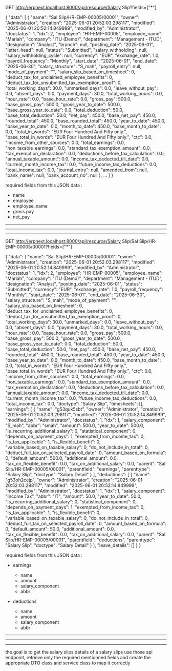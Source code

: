 
GET http://erpnext.localhost:8000/api/resource/Salary Slip?fields=["*"]

{
    "data": [
        {
            "name": "Sal Slip/HR-EMP-00005/00001",
            "owner": "Administrator",
            "creation": "2025-06-01 20:52:03.298117",
            "modified": "2025-06-01 20:52:14.849999",
            "modified_by": "Administrator",
            "docstatus": 1,
            "idx": 2,
            "employee": "HR-EMP-00005",
            "employee_name": "Mariah",
            "company": "ITU (Demo)",
            "department": "Management - ITUD",
            "designation": "Analyst",
            "branch": null,
            "posting_date": "2025-06-01",
            "letter_head": null,
            "status": "Submitted",
            "salary_withholding": null,
            "salary_withholding_cycle": null,
            "currency": "EUR",
            "exchange_rate": 1.0,
            "payroll_frequency": "Monthly",
            "start_date": "2025-06-01",
            "end_date": "2025-06-30",
            "salary_structure": "S_mah",
            "payroll_entry": null,
            "mode_of_payment": "",
            "salary_slip_based_on_timesheet": 0,
            "deduct_tax_for_unclaimed_employee_benefits": 0,
            "deduct_tax_for_unsubmitted_tax_exemption_proof": 0,
            "total_working_days": 30.0,
            "unmarked_days": 0.0,
            "leave_without_pay": 0.0,
            "absent_days": 0.0,
            "payment_days": 30.0,
            "total_working_hours": 0.0,
            "hour_rate": 0.0,
            "base_hour_rate": 0.0,
            "gross_pay": 500.0,
            "base_gross_pay": 500.0,
            "gross_year_to_date": 500.0,
            "base_gross_year_to_date": 0.0,
            "total_deduction": 50.0,
            "base_total_deduction": 50.0,
            "net_pay": 450.0,
            "base_net_pay": 450.0,
            "rounded_total": 450.0,
            "base_rounded_total": 450.0,
            "year_to_date": 450.0,
            "base_year_to_date": 0.0,
            "month_to_date": 450.0,
            "base_month_to_date": 0.0,
            "total_in_words": "EUR Four Hundred And Fifty only.",
            "base_total_in_words": "EUR Four Hundred And Fifty only.",
            "ctc": 0.0,
            "income_from_other_sources": 0.0,
            "total_earnings": 0.0,
            "non_taxable_earnings": 0.0,
            "standard_tax_exemption_amount": 0.0,
            "tax_exemption_declaration": 0.0,
            "deductions_before_tax_calculation": 0.0,
            "annual_taxable_amount": 0.0,
            "income_tax_deducted_till_date": 0.0,
            "current_month_income_tax": 0.0,
            "future_income_tax_deductions": 0.0,
            "total_income_tax": 0.0,
            "journal_entry": null,
            "amended_from": null,
            "bank_name": null,
            "bank_account_no": null
        },
        ...
    ]
}

required fields from this JSON data : 
- name
- employee
- employee_name
- gross pay
- net_pay


---
---
---

GET http://erpnext.localhost:8000/api/resource/Salary Slip/Sal Slip/HR-EMP-00005/00001?fields=["*"]

{
    "data": {
        "name": "Sal Slip/HR-EMP-00005/00001",
        "owner": "Administrator",
        "creation": "2025-06-01 20:52:03.298117",
        "modified": "2025-06-01 20:52:14.849999",
        "modified_by": "Administrator",
        "docstatus": 1,
        "idx": 2,
        "employee": "HR-EMP-00005",
        "employee_name": "Mariah",
        "company": "ITU (Demo)",
        "department": "Management - ITUD",
        "designation": "Analyst",
        "posting_date": "2025-06-01",
        "status": "Submitted",
        "currency": "EUR",
        "exchange_rate": 1.0,
        "payroll_frequency": "Monthly",
        "start_date": "2025-06-01",
        "end_date": "2025-06-30",
        "salary_structure": "S_mah",
        "mode_of_payment": "",
        "salary_slip_based_on_timesheet": 0,
        "deduct_tax_for_unclaimed_employee_benefits": 0,
        "deduct_tax_for_unsubmitted_tax_exemption_proof": 0,
        "total_working_days": 30.0,
        "unmarked_days": 0.0,
        "leave_without_pay": 0.0,
        "absent_days": 0.0,
        "payment_days": 30.0,
        "total_working_hours": 0.0,
        "hour_rate": 0.0,
        "base_hour_rate": 0.0,
        "gross_pay": 500.0,
        "base_gross_pay": 500.0,
        "gross_year_to_date": 500.0,
        "base_gross_year_to_date": 0.0,
        "total_deduction": 50.0,
        "base_total_deduction": 50.0,
        "net_pay": 450.0,
        "base_net_pay": 450.0,
        "rounded_total": 450.0,
        "base_rounded_total": 450.0,
        "year_to_date": 450.0,
        "base_year_to_date": 0.0,
        "month_to_date": 450.0,
        "base_month_to_date": 0.0,
        "total_in_words": "EUR Four Hundred And Fifty only.",
        "base_total_in_words": "EUR Four Hundred And Fifty only.",
        "ctc": 0.0,
        "income_from_other_sources": 0.0,
        "total_earnings": 0.0,
        "non_taxable_earnings": 0.0,
        "standard_tax_exemption_amount": 0.0,
        "tax_exemption_declaration": 0.0,
        "deductions_before_tax_calculation": 0.0,
        "annual_taxable_amount": 0.0,
        "income_tax_deducted_till_date": 0.0,
        "current_month_income_tax": 0.0,
        "future_income_tax_deductions": 0.0,
        "total_income_tax": 0.0,
        "doctype": "Salary Slip",
        "timesheets": [],
        "earnings": [
            {
                "name": "g53quk5sbt",
                "owner": "Administrator",
                "creation": "2025-06-01 20:52:03.298117",
                "modified": "2025-06-01 20:52:14.849999",
                "modified_by": "Administrator",
                "docstatus": 1,
                "idx": 1,
                "salary_component": "S_mah",
                "abbr": "smah",
                "amount": 500.0,
                "year_to_date": 500.0,
                "is_recurring_additional_salary": 0,
                "statistical_component": 0,
                "depends_on_payment_days": 1,
                "exempted_from_income_tax": 0,
                "is_tax_applicable": 1,
                "is_flexible_benefit": 0,
                "variable_based_on_taxable_salary": 0,
                "do_not_include_in_total": 0,
                "deduct_full_tax_on_selected_payroll_date": 0,
                "amount_based_on_formula": 0,
                "default_amount": 500.0,
                "additional_amount": 0.0,
                "tax_on_flexible_benefit": 0.0,
                "tax_on_additional_salary": 0.0,
                "parent": "Sal Slip/HR-EMP-00005/00001",
                "parentfield": "earnings",
                "parenttype": "Salary Slip",
                "doctype": "Salary Detail"
            }
        ],
        "deductions": [
            {
                "name": "g53oh2cejp",
                "owner": "Administrator",
                "creation": "2025-06-01 20:52:03.298117",
                "modified": "2025-06-01 20:52:14.849999",
                "modified_by": "Administrator",
                "docstatus": 1,
                "idx": 1,
                "salary_component": "Income Tax",
                "abbr": "IT",
                "amount": 50.0,
                "year_to_date": 50.0,
                "is_recurring_additional_salary": 0,
                "statistical_component": 0,
                "depends_on_payment_days": 1,
                "exempted_from_income_tax": 0,
                "is_tax_applicable": 1,
                "is_flexible_benefit": 0,
                "variable_based_on_taxable_salary": 0,
                "do_not_include_in_total": 0,
                "deduct_full_tax_on_selected_payroll_date": 0,
                "amount_based_on_formula": 0,
                "default_amount": 50.0,
                "additional_amount": 0.0,
                "tax_on_flexible_benefit": 0.0,
                "tax_on_additional_salary": 0.0,
                "parent": "Sal Slip/HR-EMP-00005/00001",
                "parentfield": "deductions",
                "parenttype": "Salary Slip",
                "doctype": "Salary Detail"
            }
        ],
        "leave_details": []
    }
}

required fields from this JSON data : 
- earnings 
    - name
    - amount
    - salary_component
    - abbr

- deductions
    - name
    - amount
    - salary_component
    - abbr

---
---
---


the goal is to get the salary slips details of a salary slips
use those api endpoint, retrieve only the required mentionned fields and create the appropriate DTO class and service class to map it correctly


